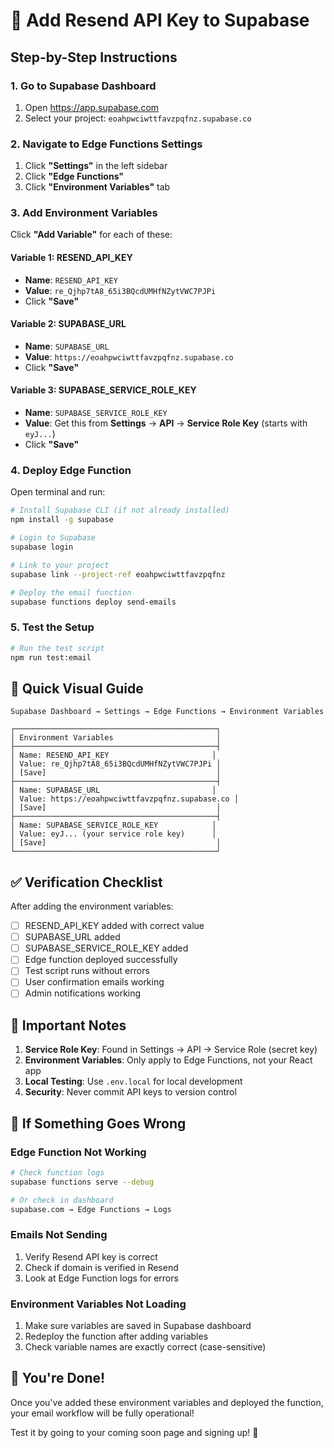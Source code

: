 # 🔧 Add Resend API Key to Supabase

## Step-by-Step Instructions

### **1. Go to Supabase Dashboard**
1. Open https://app.supabase.com
2. Select your project: `eoahpwciwttfavzpqfnz.supabase.co`

### **2. Navigate to Edge Functions Settings**
1. Click **"Settings"** in the left sidebar
2. Click **"Edge Functions"** 
3. Click **"Environment Variables"** tab

### **3. Add Environment Variables**

Click **"Add Variable"** for each of these:

#### **Variable 1: RESEND_API_KEY**
- **Name**: `RESEND_API_KEY`
- **Value**: `re_Qjhp7tA8_65i3BQcdUMHfNZytVWC7PJPi`
- Click **"Save"**

#### **Variable 2: SUPABASE_URL**
- **Name**: `SUPABASE_URL`
- **Value**: `https://eoahpwciwttfavzpqfnz.supabase.co`
- Click **"Save"**

#### **Variable 3: SUPABASE_SERVICE_ROLE_KEY**
- **Name**: `SUPABASE_SERVICE_ROLE_KEY`
- **Value**: Get this from **Settings** → **API** → **Service Role Key** (starts with `eyJ...`)
- Click **"Save"**

### **4. Deploy Edge Function**

Open terminal and run:

```bash
# Install Supabase CLI (if not already installed)
npm install -g supabase

# Login to Supabase
supabase login

# Link to your project
supabase link --project-ref eoahpwciwttfavzpqfnz

# Deploy the email function
supabase functions deploy send-emails
```

### **5. Test the Setup**

```bash
# Run the test script
npm run test:email
```

## 🎯 **Quick Visual Guide**

```
Supabase Dashboard → Settings → Edge Functions → Environment Variables

┌─────────────────────────────────────────────┐
│ Environment Variables                       │
├─────────────────────────────────────────────┤
│ Name: RESEND_API_KEY                       │
│ Value: re_Qjhp7tA8_65i3BQcdUMHfNZytVWC7PJPi │
│ [Save]                                      │
├─────────────────────────────────────────────┤
│ Name: SUPABASE_URL                         │
│ Value: https://eoahpwciwttfavzpqfnz.supabase.co │
│ [Save]                                      │
├─────────────────────────────────────────────┤
│ Name: SUPABASE_SERVICE_ROLE_KEY            │
│ Value: eyJ... (your service role key)      │
│ [Save]                                      │
└─────────────────────────────────────────────┘
```

## ✅ **Verification Checklist**

After adding the environment variables:

- [ ] RESEND_API_KEY added with correct value
- [ ] SUPABASE_URL added 
- [ ] SUPABASE_SERVICE_ROLE_KEY added
- [ ] Edge function deployed successfully
- [ ] Test script runs without errors
- [ ] User confirmation emails working
- [ ] Admin notifications working

## 🚨 **Important Notes**

1. **Service Role Key**: Found in Settings → API → Service Role (secret key)
2. **Environment Variables**: Only apply to Edge Functions, not your React app
3. **Local Testing**: Use `.env.local` for local development
4. **Security**: Never commit API keys to version control

## 🔄 **If Something Goes Wrong**

### **Edge Function Not Working**
```bash
# Check function logs
supabase functions serve --debug

# Or check in dashboard
supabase.com → Edge Functions → Logs
```

### **Emails Not Sending**
1. Verify Resend API key is correct
2. Check if domain is verified in Resend
3. Look at Edge Function logs for errors

### **Environment Variables Not Loading**
1. Make sure variables are saved in Supabase dashboard
2. Redeploy the function after adding variables
3. Check variable names are exactly correct (case-sensitive)

## 🎉 **You're Done!**

Once you've added these environment variables and deployed the function, your email workflow will be fully operational! 

Test it by going to your coming soon page and signing up! 🚀